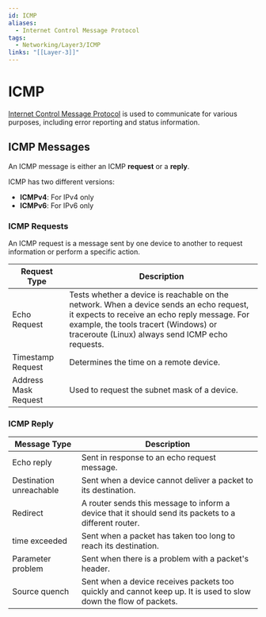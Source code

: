 ```yaml
---
id: ICMP
aliases:
  - Internet Control Message Protocol
tags:
  - Networking/Layer3/ICMP
links: "[[Layer-3]]"
---
```


# ICMP

[Internet Control Message Protocol](https://en.wikipedia.org/wiki/Internet_Control_Message_Protocol)
is used to communicate for various purposes, including error reporting and
status information.

## ICMP Messages

An ICMP message is either an ICMP **request** or a **reply**.

ICMP has two different versions:

- **ICMPv4**: For IPv4 only
- **ICMPv6**: For IPv6 only

### ICMP Requests

An ICMP request is a message sent by one device to another to request information or
perform a specific action.

| Request Type | Description |
| ------------ | ----------- |
| Echo Request | Tests whether a device is reachable on the network. When a device sends an echo request, it expects to receive an echo reply message. For example, the tools tracert (Windows) or traceroute (Linux) always send ICMP echo requests. |
| Timestamp Request | Determines the time on a remote device. |
| Address Mask Request | Used to request the subnet mask of a device. |

### ICMP Reply

| Message Type | Description |
| ----------- | -------------- |
| Echo reply | Sent in response to an echo request message. |
| Destination unreachable | Sent when a device cannot deliver a packet to its destination. |
| Redirect | A router sends this message to inform a device that it should send its packets to a different router. |
| time exceeded | Sent when a packet has taken too long to reach its destination. |
| Parameter problem | Sent when there is a problem with a packet's header. |
| Source quench | Sent when a device receives packets too quickly and cannot keep up. It is used to slow down the flow of packets. |
